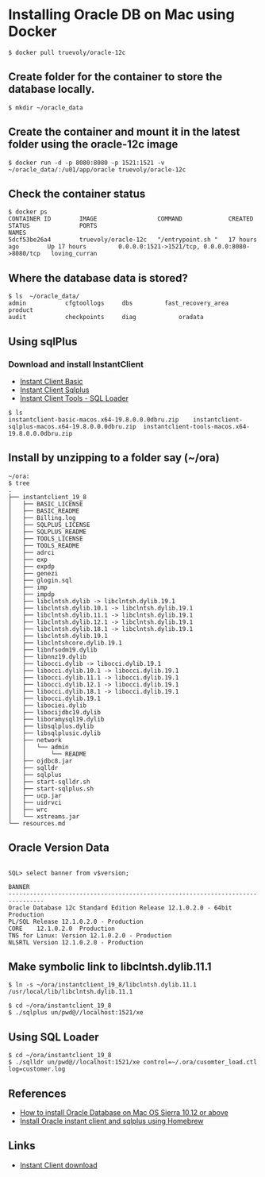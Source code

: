 # Installing Oracle DB on Mac using Docker

```
$ docker pull truevoly/oracle-12c
```

## Create folder for the container  to store the database locally.
```
$ mkdir ~/oracle_data
```

## Create the container and mount it in the latest folder using the oracle-12c image

```
$ docker run -d -p 8080:8080 -p 1521:1521 -v ~/oracle_data/:/u01/app/oracle truevoly/oracle-12c

```
## Check the container status

```
$ docker ps
CONTAINER ID        IMAGE                 COMMAND             CREATED             STATUS              PORTS                                            NAMES
5dcf53be26a4        truevoly/oracle-12c   "/entrypoint.sh "   17 hours ago        Up 17 hours         0.0.0.0:1521->1521/tcp, 0.0.0.0:8080->8080/tcp   loving_curran
```


## Where the database data is stored?
```
$ ls  ~/oracle_data/
admin			cfgtoollogs		dbs			fast_recovery_area	product
audit			checkpoints		diag			oradata
```

## Using sqlPlus

### Download and install InstantClient
- [Instant Client Basic](https://download.oracle.com/otn_software/mac/instantclient/198000/instantclient-basic-macos.x64-19.8.0.0.0dbru.zip)
- [Instant Client Sqlplus](https://download.oracle.com/otn_software/mac/instantclient/198000/instantclient-sqlplus-macos.x64-19.8.0.0.0dbru.zip)
- [Instant Client Tools - SQL Loader](https://download.oracle.com/otn_software/mac/instantclient/198000/instantclient-tools-macos.x64-19.8.0.0.0dbru.zip)
```
$ ls
instantclient-basic-macos.x64-19.8.0.0.0dbru.zip	instantclient-sqlplus-macos.x64-19.8.0.0.0dbru.zip	instantclient-tools-macos.x64-19.8.0.0.0dbru.zip
```

## Install by unzipping to a folder say (~/ora)
```
~/ora:
$ tree
.
├── instantclient_19_8
│   ├── BASIC_LICENSE
│   ├── BASIC_README
│   ├── Billing.log
│   ├── SQLPLUS_LICENSE
│   ├── SQLPLUS_README
│   ├── TOOLS_LICENSE
│   ├── TOOLS_README
│   ├── adrci
│   ├── exp
│   ├── expdp
│   ├── genezi
│   ├── glogin.sql
│   ├── imp
│   ├── impdp
│   ├── libclntsh.dylib -> libclntsh.dylib.19.1
│   ├── libclntsh.dylib.10.1 -> libclntsh.dylib.19.1
│   ├── libclntsh.dylib.11.1 -> libclntsh.dylib.19.1
│   ├── libclntsh.dylib.12.1 -> libclntsh.dylib.19.1
│   ├── libclntsh.dylib.18.1 -> libclntsh.dylib.19.1
│   ├── libclntsh.dylib.19.1
│   ├── libclntshcore.dylib.19.1
│   ├── libnfsodm19.dylib
│   ├── libnnz19.dylib
│   ├── libocci.dylib -> libocci.dylib.19.1
│   ├── libocci.dylib.10.1 -> libocci.dylib.19.1
│   ├── libocci.dylib.11.1 -> libocci.dylib.19.1
│   ├── libocci.dylib.12.1 -> libocci.dylib.19.1
│   ├── libocci.dylib.18.1 -> libocci.dylib.19.1
│   ├── libocci.dylib.19.1
│   ├── libociei.dylib
│   ├── libocijdbc19.dylib
│   ├── liboramysql19.dylib
│   ├── libsqlplus.dylib
│   ├── libsqlplusic.dylib
│   ├── network
│   │   └── admin
│   │       └── README
│   ├── ojdbc8.jar
│   ├── sqlldr
│   ├── sqlplus
│   ├── start-sqlldr.sh
│   ├── start-sqlplus.sh
│   ├── ucp.jar
│   ├── uidrvci
│   ├── wrc
│   └── xstreams.jar
└── resources.md
```

## Oracle Version Data
```

SQL> select banner from v$version;

BANNER
--------------------------------------------------------------------------------
Oracle Database 12c Standard Edition Release 12.1.0.2.0 - 64bit Production
PL/SQL Release 12.1.0.2.0 - Production
CORE	12.1.0.2.0	Production
TNS for Linux: Version 12.1.0.2.0 - Production
NLSRTL Version 12.1.0.2.0 - Production

```
## Make symbolic link to libclntsh.dylib.11.1  

```
$ ln -s ~/ora/instantclient_19_8/libclntsh.dylib.11.1 /usr/local/lib/libclntsh.dylib.11.1 
```




```
$ cd ~/ora/instantclient_19_8
$ ./sqlplus un/pwd@//localhost:1521/xe
```

## Using SQL Loader
```
$ cd ~/ora/instantclient_19_8
$ ./sqlldr un/pwd@//localhost:1521/xe control=~/.ora/cusomter_load.ctl log=customer.log
```

## References 
- [How to install Oracle Database on Mac OS Sierra 10.12 or above](https://medium.com/@mfofana/how-to-install-oracle-database-on-mac-os-sierra-10-12-or-above-c0b350fd2f2c)
- [Install Oracle instant client and sqlplus using Homebrew](https://vanwollingen.nl/install-oracle-instant-client-and-sqlplus-using-homebrew-a233ce224bf) 
## Links
- [Instant Client download](https://www.oracle.com/database/technologies/instant-client/macos-intel-x86-downloads.html)
 
